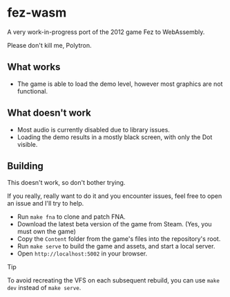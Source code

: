 # fez-wasm

A very work-in-progress port of the 2012 game Fez to WebAssembly. 

Please don't kill me, Polytron.

## What works

- The game is able to load the demo level, however most graphics are not functional.

## What doesn't work

- Most audio is currently disabled due to library issues.
- Loading the demo results in a mostly black screen, with only the Dot visible.

## Building

This doesn't work, so don't bother trying. 

If you really, really want to do it and you encounter issues, feel free to open an issue and I'll try to help.

- Run `make fna` to clone and patch FNA.
- Download the latest beta version of the game from Steam. (Yes, you must own the game)
- Copy the `Content` folder from the game's files into the repository's root.
- Run `make serve` to build the game and assets, and start a local server.
- Open `http://localhost:5002` in your browser.

> [!TIP]
> To avoid recreating the VFS on each subsequent rebuild, you can use `make dev` instead of `make serve`.